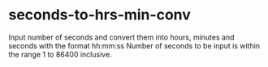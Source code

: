 # seconds-to-hrs-min-conv
Input number of seconds and convert them into hours, minutes and seconds with the format hh:mm:ss
Number of seconds to be input is within the range 1 to 86400 inclusive. 
